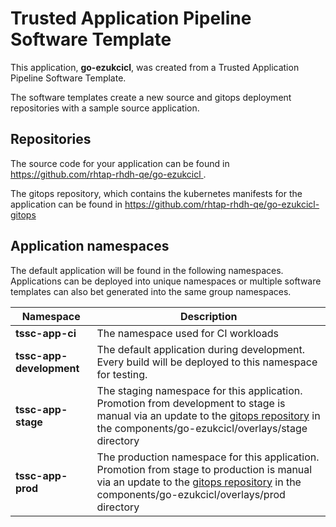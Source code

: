 # Trusted Application Pipeline Software Template

This application, **go-ezukcicl**, was created from a Trusted Application Pipeline Software Template.

The software templates create a new source and gitops deployment repositories with a sample source application. 

## Repositories

The source code for your application can be found in [https://github.com/rhtap-rhdh-qe/go-ezukcicl ](https://github.com/rhtap-rhdh-qe/go-ezukcicl ).
 
The gitops repository, which contains the kubernetes manifests for the application can be found in 
[https://github.com/rhtap-rhdh-qe/go-ezukcicl-gitops ](https://github.com/rhtap-rhdh-qe/go-ezukcicl-gitops ) 

## Application namespaces 

The default application will be found in the following namespaces. Applications can be deployed into unique namespaces or multiple software templates can also bet generated into the same group namespaces.  

|  Namespace   |  Description   |  
| -------- | -------- |
| **tssc-app-ci** | The namespace used for CI workloads |
| **tssc-app-development** | The default application during development. Every build will be deployed to this namespace for testing. |
| **tssc-app-stage** | The staging namespace for this application. Promotion from development to stage is manual via an update to the [gitops repository](https://github.com/rhtap-rhdh-qe/go-ezukcicl-gitops ) in the components/go-ezukcicl/overlays/stage directory |
| **tssc-app-prod** | The production namespace for this application. Promotion from stage to production is manual via an update to the [gitops repository](https://github.com/rhtap-rhdh-qe/go-ezukcicl-gitops ) in the components/go-ezukcicl/overlays/prod directory |